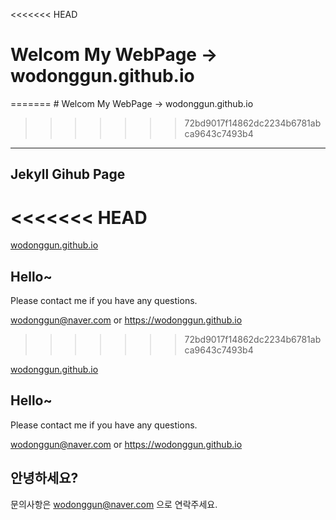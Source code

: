 <<<<<<< HEAD
# Welcom My WebPage -> wodonggun.github.io
=======
﻿# Welcom My WebPage -> wodonggun.github.io
>>>>>>> 72bd9017f14862dc2234b6781abca9643c7493b4

----------------------------------------


## Jekyll Gihub Page
<<<<<<< HEAD
=======

[wodonggun.github.io](https://wodonggun.github.io)

## Hello~

Please contact me if you have any questions. 

wodonggun@naver.com   or  https://wodonggun.github.io
>>>>>>> 72bd9017f14862dc2234b6781abca9643c7493b4

[wodonggun.github.io](https://wodonggun.github.io)

## Hello~

Please contact me if you have any questions.

wodonggun@naver.com   or  https://wodonggun.github.io

## 안녕하세요?

<a> 문의사항은 wodonggun@naver.com 으로 연락주세요. </a>
